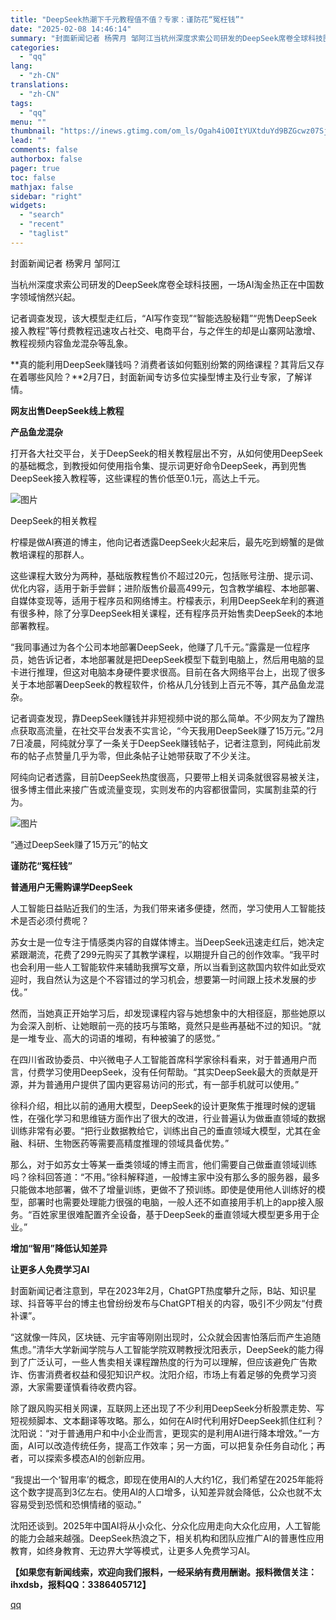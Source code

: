 ```yaml
---
title: "DeepSeek热潮下千元教程值不值？专家：谨防花“冤枉钱”"
date: "2025-02-08 14:46:14"
summary: "封面新闻记者 杨霁月 邹阿江当杭州深度求索公司研发的DeepSeek席卷全球科技圈，一场AI淘金热正..."
categories:
  - "qq"
lang:
  - "zh-CN"
translations:
  - "zh-CN"
tags:
  - "qq"
menu: ""
thumbnail: "https://inews.gtimg.com/om_ls/Ogah4iO0ItYUXtduYd9BZGcwz07SjgO67sk_wjXKI3i0EAA_640360/0"
lead: ""
comments: false
authorbox: false
pager: true
toc: false
mathjax: false
sidebar: "right"
widgets:
  - "search"
  - "recent"
  - "taglist"
---
```


封面新闻记者 杨霁月 邹阿江

当杭州深度求索公司研发的DeepSeek席卷全球科技圈，一场AI淘金热正在中国数字领域悄然兴起。

记者调查发现，该大模型走红后，“AI写作变现”“智能选股秘籍”“兜售DeepSeek接入教程”等付费教程迅速攻占社交、电商平台，与之伴生的却是山寨网站激增、教程视频内容鱼龙混杂等乱象。

**真的能利用DeepSeek赚钱吗？消费者该如何甄别纷繁的网络课程？其背后又存在着哪些风险？**2月7日，封面新闻专访多位实操型博主及行业专家，了解详情。

**网友出售DeepSeek线上教程**

**产品鱼龙混杂**

打开各大社交平台，关于DeepSeek的相关教程层出不穷，从如何使用DeepSeek的基础概念，到教授如何使用指令集、提示词更好命令DeepSeek，再到兜售DeepSeek接入教程等，这些课程的售价低至0.1元，高达上千元。

![图片](https://inews.gtimg.com/news_bt/OCvY4ZYMgoFV5PXJZUzU4VgiH1Oxna-ga2ZQnhowA0Bh4AA/641)

DeepSeek的相关教程

柠檬是做AI赛道的博主，他向记者透露DeepSeek火起来后，最先吃到螃蟹的是做教培课程的那群人。

这些课程大致分为两种，基础版教程售价不超过20元，包括账号注册、提示词、优化内容，适用于新手尝鲜；进阶版售价最高499元，包含教学编程、本地部署、自媒体变现等，适用于程序员和网络博主。柠檬表示，利用DeepSeek牟利的赛道有很多种，除了分享DeepSeek相关课程，还有程序员开始售卖DeepSeek的本地部署教程。

“我同事通过为各个公司本地部署DeepSeek，他赚了几千元。”露露是一位程序员，她告诉记者，本地部署就是把DeepSeek模型下载到电脑上，然后用电脑的显卡进行推理，但这对电脑本身硬件要求很高。目前在各大网络平台上，出现了很多关于本地部署DeepSeek的教程软件，价格从几分钱到上百元不等，其产品鱼龙混杂。

记者调查发现，靠DeepSeek赚钱并非短视频中说的那么简单。不少网友为了蹭热点获取高流量，在社交平台发表不实言论，“今天我用DeepSeek赚了15万元。”2月7日凌晨，阿纯就分享了一条关于DeepSeek赚钱帖子，记者注意到，阿纯此前发布的帖子点赞量几乎为零，但此条帖子让她带获取了不少关注。

阿纯向记者透露，目前DeepSeek热度很高，只要带上相关词条就很容易被关注，很多博主借此来接广告或流量变现，实则发布的内容都很雷同，实属割韭菜的行为。

![图片](https://inews.gtimg.com/news_bt/OvUm-s44LKHnfukKalhpIgYR0Q9CvSe58mzIerShk-AE4AA/641)

“通过DeepSeek赚了15万元”的帖文

**谨防花“冤枉钱”**

**普通用户无需购课学DeepSeek**

人工智能日益贴近我们的生活，为我们带来诸多便捷，然而，学习使用人工智能技术是否必须付费呢？

苏女士是一位专注于情感类内容的自媒体博主。当DeepSeek迅速走红后，她决定紧跟潮流，花费了299元购买了其教学课程，以期提升自己的创作效率。“我平时也会利用一些人工智能软件来辅助我撰写文章，所以当看到这款国内软件如此受欢迎时，我自然认为这是个不容错过的学习机会，想要第一时间跟上技术发展的步伐。”

然而，当她真正开始学习后，却发现课程内容与她想象中的大相径庭，那些她原以为会深入剖析、让她眼前一亮的技巧与策略，竟然只是些再基础不过的知识。“就是一堆专业、高大的词语的堆砌，有种被骗了的感觉。”

在四川省政协委员、中兴微电子人工智能首席科学家徐科看来，对于普通用户而言，付费学习使用DeepSeek，没有任何帮助。“其实DeepSeek最大的贡献是开源，并为普通用户提供了国内更容易访问的形式，有一部手机就可以使用。”

徐科介绍，相比以前的通用大模型，DeepSeek的设计更聚焦于推理时候的逻辑性，在强化学习和思维链方面作出了很大的改进，行业普遍认为做垂直领域的数据训练非常有必要。“把行业数据教给它，训练出自己的垂直领域大模型，尤其在金融、科研、生物医药等需要高精度推理的领域具备优势。”

那么，对于如苏女士等某一垂类领域的博主而言，他们需要自己做垂直领域训练吗？徐科回答道：“不用。”徐科解释道，一般博主家中没有那么多的服务器，最多只能做本地部署，做不了增量训练，更做不了预训练。即使是使用他人训练好的模型，部署时也需要处理能力很强的电脑，一般人还不如直接用手机上的app接入服务。“百姓家里很难配置齐全设备，基于DeepSeek的垂直领域大模型更多用于企业。”

**增加“智用”降低认知差异**

**让更多人免费学习AI**

封面新闻记者注意到，早在2023年2月，ChatGPT热度攀升之际，B站、知识星球、抖音等平台的博主也曾纷纷发布与ChatGPT相关的内容，吸引不少网友“付费补课”。

“这就像一阵风，区块链、元宇宙等刚刚出现时，公众就会因害怕落后而产生追随焦虑。”清华大学新闻学院与人工智能学院双聘教授沈阳表示，DeepSeek的能力得到了广泛认可，一些人售卖相关课程蹭热度的行为可以理解，但应该避免广告欺诈、伤害消费者权益和侵犯知识产权。沈阳介绍，市场上有着足够的免费学习资源，大家需要谨慎看待收费内容。

除了跟风购买相关网课，互联网上还出现了不少利用DeepSeek分析股票走势、写短视频脚本、文本翻译等攻略。那么，如何在AI时代利用好DeepSeek抓住红利？沈阳说：“对于普通用户和中小企业而言，更现实的是利用AI进行降本增效。”一方面，AI可以改造传统任务，提高工作效率；另一方面，可以把复杂任务自动化；再者，可以探索多模态AI的创新应用。

“我提出一个‘智用率’的概念，即现在使用AI的人大约1亿，我们希望在2025年能将这个数字提高到3亿左右。使用AI的人口增多，认知差异就会降低，公众也就不太容易受到恐慌和恐惧情绪的驱动。”

沈阳还谈到。2025年中国AI将从小众化、分众化应用走向大众化应用，人工智能的能力会越来越强。DeepSeek热浪之下，相关机构和团队应推广AI的普惠性应用教育，如终身教育、无边界大学等模式，让更多人免费学习AI。

**【如果您有新闻线索，欢迎向我们报料，一经采纳有费用酬谢。报料微信关注：ihxdsb，报料QQ：3386405712】**

[qq](https://new.qq.com/rain/a/20250208A04U7M00)
